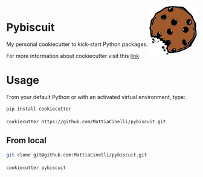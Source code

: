 <img src="common/pybiscuit.png" width=125 height=128 align='right'>

# Pybiscuit

My personal cookiecutter to kick-start Python packages.

For more information about cookiecutter visit this [link](https://github.com/cookiecutter/cookiecutter)

# Usage
From your default Python or with an activated virtual environment, type:

```bash
pip install cookiecutter

cookiecutter https://github.com/MattiaCinelli/pybiscuit.git
```

## From local

```bash
git clone git@github.com:MattiaCinelli/pybiscuit.git

cookiecutter pybiscuit
```
 